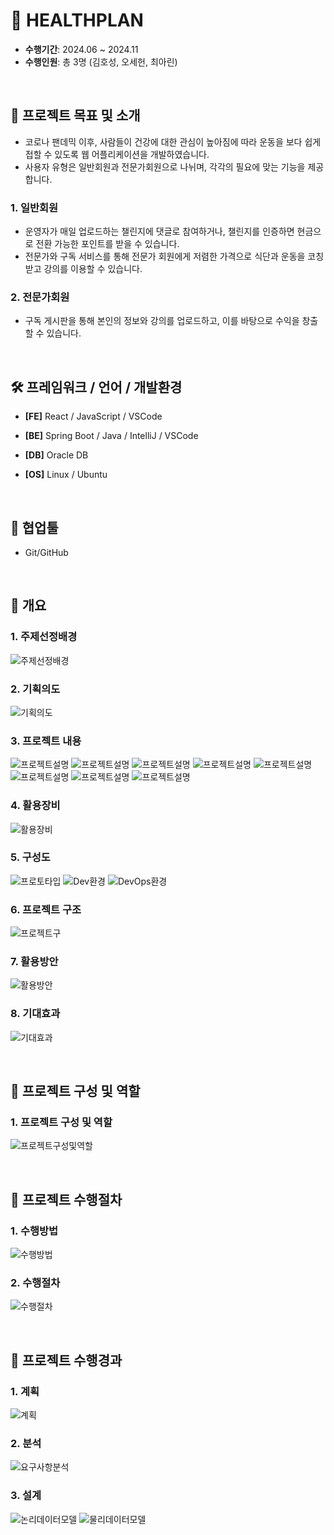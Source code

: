 # 🦾 HEALTHPLAN

- **수행기간**: 2024.06 ~ 2024.11
- **수행인원**: 총 3명 (김호성, 오세헌, 최아린)

<br />

## 📂 프로젝트 목표 및 소개

- 코로나 팬데믹 이후, 사람들이 건강에 대한 관심이 높아짐에 따라 운동을 보다 쉽게 접할 수 있도록 웹 어플리케이션을 개발하였습니다.
- 사용자 유형은 일반회원과 전문가회원으로 나뉘며, 각각의 필요에 맞는 기능을 제공합니다.

### 1. 일반회원
- 운영자가 매일 업로드하는 챌린지에 댓글로 참여하거나, 챌린지를 인증하면 현금으로 전환 가능한 포인트를 받을 수 있습니다.
- 전문가와 구독 서비스를 통해 전문가 회원에게 저렴한 가격으로 식단과 운동을 코칭받고 강의를 이용할 수 있습니다.

### 2. 전문가회원
- 구독 게시판을 통해 본인의 정보와 강의를 업로드하고, 이를 바탕으로 수익을 창출할 수 있습니다.

<br />

## 🛠️ 프레임워크 / 언어 / 개발환경

- **[FE]** React / JavaScript / VSCode

- **[BE]** Spring Boot / Java / IntelliJ / VSCode

- **[DB]** Oracle DB

- **[OS]** Linux / Ubuntu

<br />

## 🤝 협업툴

- Git/GitHub

<br />

## 🌼 개요
### 1. 주제선정배경
![주제선정배경](https://github.com/CHOI-AHRIN/HealthPlan/blob/master/me/1.png)

### 2. 기획의도
![기획의도](https://github.com/CHOI-AHRIN/HealthPlan/blob/master/me/2.png)

### 3. 프로젝트 내용
![프로젝트설명](https://github.com/CHOI-AHRIN/HealthPlan/blob/master/me/3.png)
![프로젝트설명](https://github.com/CHOI-AHRIN/HealthPlan/blob/master/me/4.png)
![프로젝트설명](https://github.com/CHOI-AHRIN/HealthPlan/blob/master/me/5.png)
![프로젝트설명](https://github.com/CHOI-AHRIN/HealthPlan/blob/master/me/9.png)
![프로젝트설명](https://github.com/CHOI-AHRIN/HealthPlan/blob/master/me/7.png)
![프로젝트설명](https://github.com/CHOI-AHRIN/HealthPlan/blob/master/me/8.png)
![프로젝트설명](https://github.com/CHOI-AHRIN/HealthPlan/blob/master/me/9.png)
![프로젝트설명](https://github.com/CHOI-AHRIN/HealthPlan/blob/master/me/10.png)

### 4. 활용장비
![활용장비](https://github.com/CHOI-AHRIN/HealthPlan/blob/master/me/11.png)

### 5. 구성도
![프로토타입](https://github.com/CHOI-AHRIN/HealthPlan/blob/master/me/12.png)
![Dev환경](https://github.com/CHOI-AHRIN/HealthPlan/blob/master/me/13.png)
![DevOps환경](https://github.com/CHOI-AHRIN/HealthPlan/blob/master/me/14.png)

### 6. 프로젝트 구조
![프로젝트구](https://github.com/CHOI-AHRIN/HealthPlan/blob/master/me/15.png)

### 7. 활용방안
![활용방안](https://github.com/CHOI-AHRIN/HealthPlan/blob/master/me/16.png)

### 8. 기대효과
![기대효과](https://github.com/CHOI-AHRIN/HealthPlan/blob/master/me/17.png)

<br />


## 🌼 프로젝트 구성 및 역할
### 1. 프로젝트 구성 및 역할
![프로젝트구성및역할](https://github.com/CHOI-AHRIN/HealthPlan/blob/master/me/18.png)


<br />


## 🌼 프로젝트 수행절차
### 1. 수행방법
![수행방법](https://github.com/CHOI-AHRIN/HealthPlan/blob/master/me/19.png)

### 2. 수행절차
![수행절차](https://github.com/CHOI-AHRIN/HealthPlan/blob/master/me/20.png)


<br />

## 🌼 프로젝트 수행경과
### 1. 계획
![계획](https://github.com/CHOI-AHRIN/HealthPlan/blob/master/me/21.png)

### 2. 분석
![요구사항분석](https://github.com/CHOI-AHRIN/HealthPlan/blob/master/me/22.png)

### 3. 설계
![논리데이터모델](https://github.com/CHOI-AHRIN/HealthPlan/blob/master/me/23.png)
![물리데이터모델](https://github.com/CHOI-AHRIN/HealthPlan/blob/master/me/24.png)
